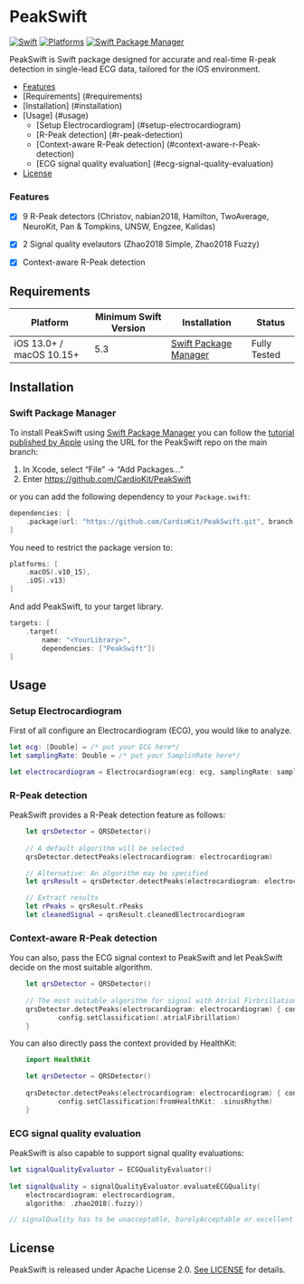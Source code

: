 # PeakSwift

[![Swift](https://img.shields.io/badge/Swift-5.3_5.4_5.5_5.6_5.7_5.8-orange?style=flat-square)](https://img.shields.io/badge/Swift-5.3_5.4_5.5_5.6_5.7_5.8-orange?style=flat-square)
[![Platforms](https://img.shields.io/badge/Platforms-macOS_iOS-yellowgreen?style=flat-square)](https://img.shields.io/badge/Platforms-macOS_iOS-Green?style=flat-square)
[![Swift Package Manager](https://img.shields.io/badge/Swift_Package_Manager-compatible-blue?style=flat-square)](https://img.shields.io/badge/Swift_Package_Manager-compatible-blue?style=flat-square)

PeakSwift is Swift package designed for accurate and real-time R-peak detection in single-lead ECG data, tailored for the iOS environment.

- [Features](#features)
- [Requirements] (#requirements)
- [Installation] (#installation)
- [Usage] (#usage)
    - [Setup Electrocardiogram] (#setup-electrocardiogram)
    - [R-Peak detection] (#r-peak-detection)
    - [Context-aware R-Peak detection] (#context-aware-r-Peak-detection)
    - [ECG signal quality evaluation] (#ecg-signal-quality-evaluation)
- [License](license)

### Features

- [x] 9 R-Peak detectors (Christov, nabian2018, Hamilton, TwoAverage, NeuroKit, Pan & Tompkins, UNSW, Engzee, Kalidas)
- [x] 2 Signal quality evelautors (Zhao2018 Simple, Zhao2018 Fuzzy)
- [x] Context-aware R-Peak detection


## Requirements

| Platform | Minimum Swift Version | Installation | Status |
| --- | --- | --- | --- |
| iOS 13.0+ / macOS 10.15+  | 5.3 |  [Swift Package Manager](#swift-package-manager)| Fully Tested |

## Installation


### Swift Package Manager

To install PeakSwift using [Swift Package Manager](https://github.com/apple/swift-package-manager) you can follow the [tutorial published by Apple](https://developer.apple.com/documentation/xcode/adding_package_dependencies_to_your_app) using the URL for the PeakSwift repo on the main branch:

1. In Xcode, select “File” → “Add Packages...”
1. Enter https://github.com/CardioKit/PeakSwift

or you can add the following dependency to your `Package.swift`:

```swift
dependencies: [
    .package(url: "https://github.com/CardioKit/PeakSwift.git", branch: "main")
]
```

You need to restrict the package version to: 
```swift
platforms: [
    .macOS(.v10_15),
    .iOS(.v13)
]
```

And add PeakSwift, to your target library.

```swift
targets: [
    .target(
        name: "<YourLibrary>",
        dependencies: ["PeakSwift"])
]
```

## Usage

### Setup Electrocardiogram
First of all configure an Electrocardiogram (ECG), you would like to analyze. 

```swift
let ecg: [Double] = /* put your ECG here*/
let samplingRate: Double = /* put your SamplinRate here*/

let electrocardiogram = Electrocardiogram(ecg: ecg, samplingRate: samplingRate)
```

### R-Peak detection
PeakSwift provides a R-Peak detection feature as follows:

```swift
    let qrsDetector = QRSDetector()
    
    // A default algorithm will be selected
    qrsDetector.detectPeaks(electrocardiogram: electrocardiogram)

    // Alternative: An algorithm may be specified
    let qrsResult = qrsDetector.detectPeaks(electrocardiogram: electrocardiogram, algorithm: .neurokit)

    // Extract results
    let rPeaks = qrsResult.rPeaks
    let cleanedSignal = qrsResult.cleanedElectrocardiogram
```

### Context-aware R-Peak detection
You can also, pass the ECG signal context to PeakSwift and let PeakSwift decide on the most suitable algorithm.


```swift
    let qrsDetector = QRSDetector()
    
    // The most suitable algorithm for signal with Atrial Firbrillation will be selcted
    qrsDetector.detectPeaks(electrocardiogram: electrocardiogram) { config in
            config.setClassification(.atrialFibrillation)
    }
```  

You can also directly pass the context provided by HealthKit:
```swift
    import HealthKit

    let qrsDetector = QRSDetector()
 
    qrsDetector.detectPeaks(electrocardiogram: electrocardiogram) { config in
            config.setClassification(fromHealthKit: .sinusRhythm)
    }
```  

### ECG signal quality evaluation
PeakSwift is also capable to support signal quality evaluations:

```swift
let signalQualityEvaluator = ECGQualityEvaluator()
        
let signalQuality = signalQualityEvaluator.evaluateECGQuality(
    electrocardiogram: electrocardiogram,
    algorithm: .zhao2018(.fuzzy))

// signalQuality has to be unacceptable, barelyAcceptable or excellent
```

## License

PeakSwift is released under Apache License 2.0. [See LICENSE](https://github.com/CardioKit/PeakSwift/blob/main/LICENSE) for details.
